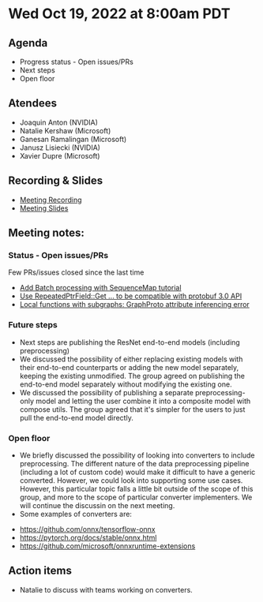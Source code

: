<!--- SPDX-License-Identifier: Apache-2.0 -->

# Wed Oct 19, 2022 at 8:00am PDT

## Agenda
* Progress status - Open issues/PRs
* Next steps
* Open floor

## Atendees
* Joaquin Anton (NVIDIA)
* Natalie Kershaw (Microsoft)
* Ganesan Ramalingan (Microsoft)
* Janusz Lisiecki (NVIDIA)
* Xavier Dupre (Microsoft)

## Recording & Slides

* [Meeting Recording](https://lists.lfaidata.foundation/g/onnx-wg-preprocessing/files/onnx_preprocessing_20221019.mp4)
* [Meeting Slides](slides/20221019_slides.pdf)

## Meeting notes:

### Status - Open issues/PRs
Few PRs/issues closed since the last time
- [Add Batch processing with SequenceMap tutorial](https://github.com/onnx/tutorials/pull/265)
- [Use RepeatedPtrField::Get ... to be compatible with protobuf 3.0 API](https://github.com/onnx/onnx/pull/4354)
- [Local functions with subgraphs: GraphProto attribute inferencing error](https://github.com/microsoft/onnxruntime/issues/10698)

### Future steps
- Next steps are publishing the	ResNet end-to-end models (including preprocessing)
- We discussed the possibility of either replacing existing models with their end-to-end counterparts or adding the new model separately, keeping the existing unmodified. The group agreed on publishing the end-to-end model separately without modifying the existing one.
- We discussed the possibility of publishing a separate	preprocessing-only model and letting the user combine it into a composite model with compose utils. The group agreed that it's simpler for the users to just pull the end-to-end model directly.

### Open floor
- We briefly discussed the possibility of looking into converters to include preprocessing. The	different nature of the data preprocessing pipeline (including a lot of custom code) would make it difficult to  have a generic converted. However, we could look into supporting some use cases. However, this particular topic falls a little bit outside of the scope of this group, and more to the scope of particular converter implementers. We will continue the discussin on the next meeting.
- Some examples of converters are:
 * https://github.com/onnx/tensorflow-onnx
 * https://pytorch.org/docs/stable/onnx.html
 * https://github.com/microsoft/onnxruntime-extensions

## Action items
- Natalie to discuss with teams working on converters.
